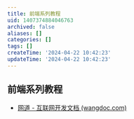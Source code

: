 ```yaml
---
title: 前端系列教程
uid: 1407374884046763
archived: false
aliases: []
categories: []
tags: []
createTime: '2024-04-22 10:42:23'
updateTime: '2024-04-22 10:42:23'
---
```


## 前端系列教程

- [网道 - 互联网开发文档 (wangdoc.com)](https://wangdoc.com/)

